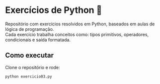 # Exercícios de Python 🐍

Repositório com exercícios resolvidos em Python, baseados em aulas de lógica de programação.  
Cada exercício trabalha conceitos como: tipos primitivos, operadores, condicionais e saída formatada.

## Como executar
Clone o repositório e rode:
```bash
python exercicio03.py
